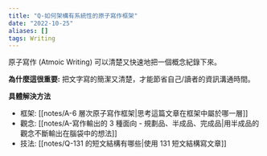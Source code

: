 ```yaml
---
title: "Q-如何架構有系統性的原子寫作框架"
date: "2022-10-25"
aliases: []
tags: Writing
---
```


原子寫作 (Atmoic Writing) 可以清楚又快速地把一個概念紀錄下來。

**為什麼這很重要:** 把文字寫的簡潔又清楚，才能節省自己/讀者的資訊溝通時間。

**具體解決方法** 
- 框架: [[notes/A-6 層次原子寫作框架|思考這篇文章在框架中屬於哪一層]]
- 觀念: [[notes/A-寫作輸出的 3 種面向 - 規劃品、半成品、完成品|用半成品的觀念不斷輸出在腦袋中的想法]]
- 技法: [[notes/Q-131 的短文結構有哪些|使用 131 短文結構寫文章]]

